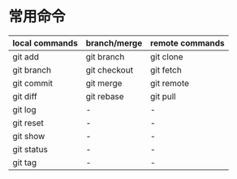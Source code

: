 # 常用命令

| local commands                               | branch/merge                                   | remote commands                             |
| -------------------------------------------- | ---------------------------------------------- | ------------------------------------------- |
| <span class="text-red-500">git add</span>    | <span class="text-red-500">git branch</span>   | git clone                                   |
| <span class="text-red-500">git branch</span> | <span class="text-red-500">git checkout</span> | <span class="text-red-500">git fetch</span> |
| <span class="text-red-500">git commit</span> | <span class="text-red-500">git merge</span>    | git remote                                  |
| git diff                                     | <span class="text-red-500">git rebase</span>   | <span class="text-red-500">git pull</span>  |
| <span class="text-red-500">git log</span>                                    | -                                              | -                                           |
| <span class="text-red-500">git reset</span>                                    | -                                              | -                                           |
| git show                                     | -                                              | -                                           |
| <span class="text-red-500">git status</span> | -                                              | -                                           |
| git tag                                      | -                                              | -                                           |
